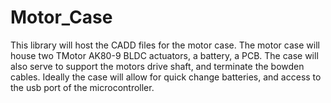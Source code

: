 # Motor_Case

This library will host the CADD files for the motor case. The motor case will house two TMotor AK80-9 BLDC actuators, a battery, a PCB. The case will also serve to support the motors drive shaft, and terminate the bowden cables. Ideally the case will allow for quick change batteries, and access to the usb port of the microcontroller. 
